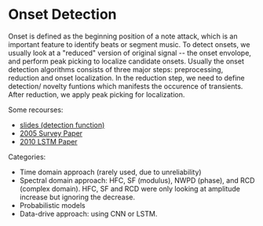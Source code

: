 # Onset Detection

Onset is defined as the beginning position of a note attack, which is an important feature to identify beats or segment music. To detect onsets, we usually look at a "reduced" version of original signal -- the onset envolope, and perform peak picking to localize candidate onsets. Usually the onset detection algorithms consists of three major steps: preprocessing, reduction and onset localization. In the reduction step, we need to define detection/ novelty funtions which manifests the occurence of transients. After reduction, we apply peak picking for localization.

Some recourses:
* [slides (detection function)](http://www.nyu.edu/classes/bello/MIR_files/3-novelty.pdf)
* [2005 Survey Paper](http://www.nyu.edu/classes/bello/MIR_files/2005_BelloEtAl_IEEE_TSALP.pdf)
* [2010 LSTM Paper](http://ismir2010.ismir.net/proceedings/ismir2010-101.pdf)

Categories:
* Time domain approach (rarely used, due to unreliability)
* Spectral domain approach: HFC, SF (modulus), NWPD (phase), and RCD (complex domain). HFC, SF and RCD were only looking at amplitude increase but ignoring the decrease.
* Probabilistic models
* Data-drive approach: using CNN or LSTM.